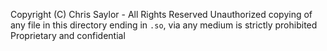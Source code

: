 Copyright (C) Chris Saylor - All Rights Reserved
Unauthorized copying of any file in this directory ending in `.so`, via any medium is strictly prohibited
Proprietary and confidential